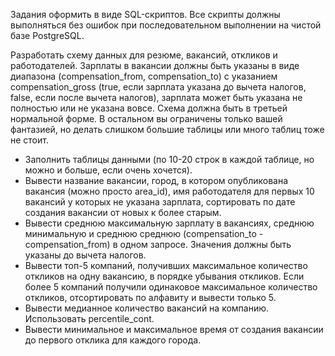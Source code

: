 Задания оформить в виде SQL-скриптов. Все скрипты должны выполняться без ошибок при последовательном выполнении на чистой базе PostgreSQL.

Разработать схему данных для резюме, вакансий, откликов и работодателей.  Зарплаты в вакансии должны быть указаны в виде диапазона (compensation_from, compensation_to) с указанием compensation_gross (true, если зарплата указана до вычета налогов, false, если после вычета налогов), зарплата может быть указана не полностью или не указана вовсе. Схема должна быть в третьей нормальной форме. В остальном вы ограничены только вашей фантазией, но делать слишком большие таблицы или много таблиц тоже не стоит.
* Заполнить таблицы данными (по 10-20 строк в каждой таблице, но можно и больше, если очень хочется).
* Вывести название вакансии, город, в котором опубликована вакансия (можно просто area_id), имя работодателя для первых 10 вакансий у которых не указана зарплата, сортировать по дате создания вакансии от новых к более старым.
* Вывести среднюю максимальную зарплату в вакансиях, среднюю минимальную и среднюю среднюю (compensation_to - compensation_from) в одном запросе. Значения должны быть указаны до вычета налогов.
* Вывести топ-5 компаний, получивших максимальное количество откликов на одну вакансию, в порядке убывания откликов. Если более 5 компаний получили одинаковое максимальное количество откликов, отсортировать по алфавиту и вывести только 5.
* Вывести медианное количество вакансий на компанию. Использовать percentile_cont.
* Вывести минимальное и максимальное время от создания вакансии до первого отклика для каждого города.